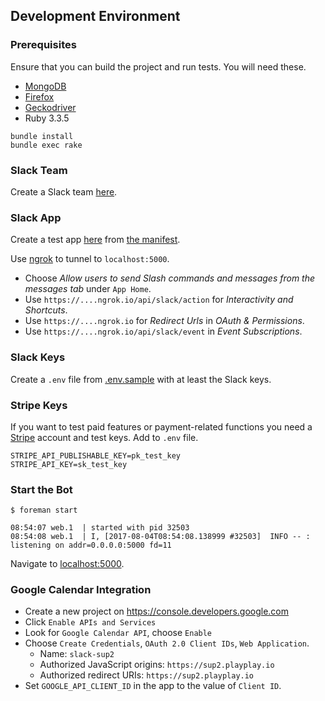 ## Development Environment

### Prerequisites

Ensure that you can build the project and run tests. You will need these.

- [MongoDB](https://docs.mongodb.com/manual/installation/)
- [Firefox](https://www.mozilla.org/firefox/new/)
- [Geckodriver](https://github.com/mozilla/geckodriver)
- Ruby 3.3.5

```
bundle install
bundle exec rake
```

### Slack Team

Create a Slack team [here](https://slack.com/create).

### Slack App

Create a test app [here](https://api.slack.com/apps) from [the manifest](manifest.yml).

Use [ngrok](https://ngrok.com/) to tunnel to `localhost:5000`.

* Choose _Allow users to send Slash commands and messages from the messages tab_ under `App Home`.
* Use `https://....ngrok.io/api/slack/action` for _Interactivity and Shortcuts_.
* Use `https://....ngrok.io` for _Redirect Urls_ in _OAuth & Permissions_.
* Use `https://....ngrok.io/api/slack/event` in _Event Subscriptions_.

### Slack Keys

Create a `.env` file from [.env.sample](.env.sample) with at least the Slack keys.

### Stripe Keys

If you want to test paid features or payment-related functions you need a [Stripe](https://www.stripe.com) account and test keys. Add to `.env` file.

```
STRIPE_API_PUBLISHABLE_KEY=pk_test_key
STRIPE_API_KEY=sk_test_key
```

### Start the Bot

```
$ foreman start

08:54:07 web.1  | started with pid 32503
08:54:08 web.1  | I, [2017-08-04T08:54:08.138999 #32503]  INFO -- : listening on addr=0.0.0.0:5000 fd=11
```

Navigate to [localhost:5000](http://localhost:5000).

### Google Calendar Integration

* Create a new project on https://console.developers.google.com
* Click `Enable APIs and Services`
* Look for `Google Calendar API`, choose `Enable`
* Choose `Create Credentials`, `OAuth 2.0 Client IDs`, `Web Application`.
  * Name: `slack-sup2`
  * Authorized JavaScript origins: `https://sup2.playplay.io`
  * Authorized redirect URIs: `https://sup2.playplay.io`
* Set `GOOGLE_API_CLIENT_ID` in the app to the value of `Client ID`.
